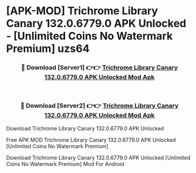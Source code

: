 # [APK-MOD] Trichrome Library Canary 132.0.6779.0 APK Unlocked - [Unlimited Coins No Watermark Premium] uzs64



<div align="center">
<h3>🔴 Download [Server1] 👉👉 <a href="https://momento.my/?title=Trichrome_Library_Canary_132.0.6779.0_APK_Unlocked">Trichrome Library Canary 132.0.6779.0 APK Unlocked Mod Apk</a></h3><br>

<h3>🔴 Download [Server2] 👉👉 <a href="https://momento.my/?title=Trichrome_Library_Canary_132.0.6779.0_APK_Unlocked">Trichrome Library Canary 132.0.6779.0 APK Unlocked Mod Apk</a></h3>
</div>



Download Trichrome Library Canary 132.0.6779.0 APK Unlocked 

Free APK MOD Trichrome Library Canary 132.0.6779.0 APK Unlocked [Unlimited Coins No Watermark Premium]

Download Trichrome Library Canary 132.0.6779.0 APK Unlocked [Unlimited Coins No Watermark Premium] Mod For Android
